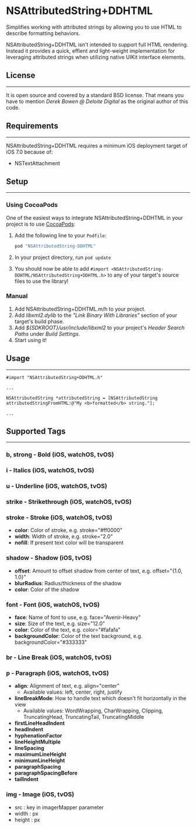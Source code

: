 NSAttributedString+DDHTML
=========================

Simplifies working with attributed strings by allowing you to use HTML to describe formatting behaviors.

NSAttributedString+DDHTML isn't intended to support full HTML rendering.  Instead it provides a quick, effient and light-weight implementation for leveraging attributed strings when utilizing native UIKit interface elements.

## License
-----

It is open source and covered by a standard BSD license. That means you have to mention *Derek Bowen @ Deloite Digital* as the original author of this code.

## Requirements
-----
NSAttributedString+DDHTML requires a minimum iOS deployment target of iOS 7.0 because of:

* NSTextAttachment

## Setup
-----

### Using CocoaPods

One of the easiest ways to integrate NSAttributedString+DDHTML in your project is to use [CocoaPods](http://cocoapods.org/):

1. Add the following line to your `Podfile`:

    ````ruby
    pod "NSAttributedString-DDHTML"
    ````

2. In your project directory, run `pod update`
3. You should now be able to add `#import <NSAttributedString-DDHTML/NSAttributedString+DDHTML.h>` to any of your target's source files to use the library!

### Manual

1. Add NSAttributedString+DDHTML.m/h to your project.
2. Add *libxml2.dylib* to the *"Link Binary With Libraries"* section of your target's build phase.
3. Add *${SDKROOT}/usr/include/libxml2* to your project's *Header Search Paths* under *Build Settings*.
4. Start using it!

## Usage
-----
	#import "NSAttributedString+DDHTML.h"
	
	...
	
	NSAttributedString *attributedString = [NSAttributedString attributedStringFromHTML:@"My <b>formatted</b> string."];
	
	...
	
	
## Supported Tags
-----

### b, strong - Bold (iOS, watchOS, tvOS)

### i - Italics (iOS, watchOS, tvOS)

### u - Underline (iOS, watchOS, tvOS)

### strike - Strikethrough (iOS, watchOS, tvOS)

### stroke - Stroke (iOS, watchOS, tvOS)
* **color**: Color of stroke, e.g. stroke="#ff0000"
* **width**: Width of stroke, e.g. stroke="2.0"
* **nofill**: If present text color will be transparent

### shadow - Shadow (iOS, tvOS)
* **offset**: Amount to offset shadow from center of text, e.g. offset="{1.0, 1.0}"
* **blurRadius**: Radius/thickness of the shadow
* **color**: Color of the shadow

### font - Font (iOS, watchOS, tvOS)
* **face**: Name of font to use, e.g. face="Avenir-Heavy"
* **size**: Size of the text, e.g. size="12.0"
* **color**: Color of the text, e.g. color="#fafafa"
* **backgroundColor**: Color of the text background, e.g. backgroundColor="#333333"

### br - Line Break (iOS, watchOS, tvOS)

### p - Paragraph (iOS, watchOS, tvOS)
* **align**: Alignment of text, e.g. align="center"
  * Available values: left, center, right, justify
* **lineBreakMode**: How to handle text which doesn't fit horizontally in the view
  * Available values: WordWrapping, CharWrapping, Clipping, TruncatingHead, TruncatingTail, TruncatingMiddle
* **firstLineHeadIndent**
* **headIndent**
* **hyphenationFactor**
* **lineHeightMultiple**
* **lineSpacing**
* **maximumLineHeight**
* **minimumLineHeight**
* **paragraphSpacing**
* **paragraphSpacingBefore**
* **tailIndent**

### img - Image (iOS, tvOS)
* src : key in imagerMapper parameter
* width : px
* height : px

